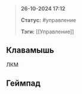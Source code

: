 > **26-10-2024 17:12**
> 
> **Статус:** #управление 
> 
> **Тэги:** [[Управление]]

## Клавамышь
ЛКМ
## Геймпад